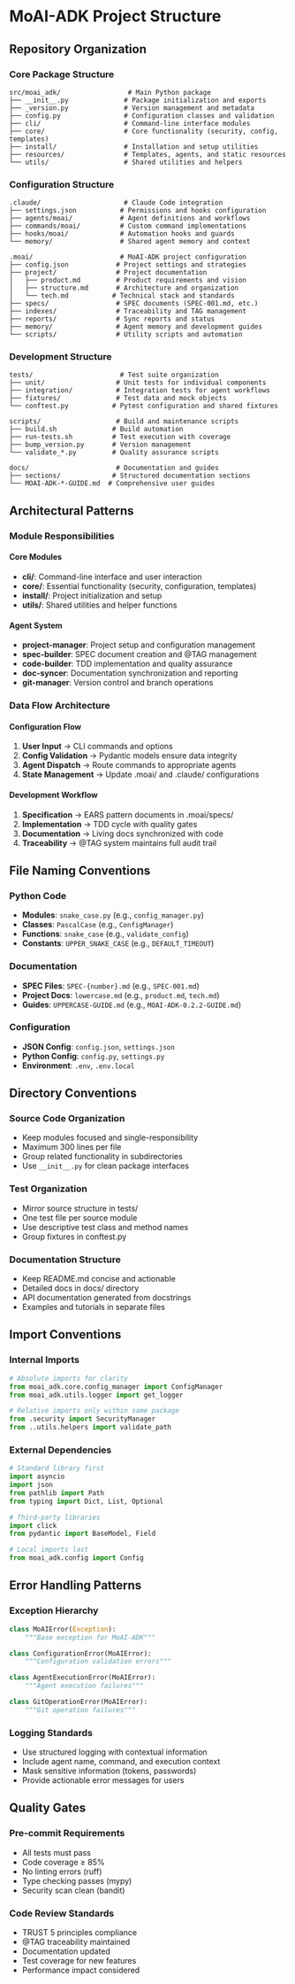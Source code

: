 # MoAI-ADK Project Structure

## Repository Organization

### Core Package Structure
```
src/moai_adk/                 # Main Python package
├── __init__.py              # Package initialization and exports
├── _version.py              # Version management and metadata
├── config.py                # Configuration classes and validation
├── cli/                     # Command-line interface modules
├── core/                    # Core functionality (security, config, templates)
├── install/                 # Installation and setup utilities
├── resources/               # Templates, agents, and static resources
└── utils/                   # Shared utilities and helpers
```

### Configuration Structure
```
.claude/                     # Claude Code integration
├── settings.json           # Permissions and hooks configuration
├── agents/moai/            # Agent definitions and workflows
├── commands/moai/          # Custom command implementations
├── hooks/moai/             # Automation hooks and guards
└── memory/                 # Shared agent memory and context

.moai/                      # MoAI-ADK project configuration
├── config.json            # Project settings and strategies
├── project/               # Project documentation
│   ├── product.md         # Product requirements and vision
│   ├── structure.md       # Architecture and organization
│   └── tech.md           # Technical stack and standards
├── specs/                 # SPEC documents (SPEC-001.md, etc.)
├── indexes/               # Traceability and TAG management
├── reports/               # Sync reports and status
├── memory/                # Agent memory and development guides
└── scripts/               # Utility scripts and automation
```

### Development Structure
```
tests/                      # Test suite organization
├── unit/                  # Unit tests for individual components
├── integration/           # Integration tests for agent workflows
├── fixtures/              # Test data and mock objects
└── conftest.py           # Pytest configuration and shared fixtures

scripts/                   # Build and maintenance scripts
├── build.sh              # Build automation
├── run-tests.sh          # Test execution with coverage
├── bump_version.py       # Version management
└── validate_*.py         # Quality assurance scripts

docs/                      # Documentation and guides
├── sections/             # Structured documentation sections
└── MOAI-ADK-*-GUIDE.md  # Comprehensive user guides
```

## Architectural Patterns

### Module Responsibilities

#### Core Modules
- **cli/**: Command-line interface and user interaction
- **core/**: Essential functionality (security, configuration, templates)
- **install/**: Project initialization and setup
- **utils/**: Shared utilities and helper functions

#### Agent System
- **project-manager**: Project setup and configuration management
- **spec-builder**: SPEC document creation and @TAG management
- **code-builder**: TDD implementation and quality assurance
- **doc-syncer**: Documentation synchronization and reporting
- **git-manager**: Version control and branch operations

### Data Flow Architecture

#### Configuration Flow
1. **User Input** → CLI commands and options
2. **Config Validation** → Pydantic models ensure data integrity
3. **Agent Dispatch** → Route commands to appropriate agents
4. **State Management** → Update .moai/ and .claude/ configurations

#### Development Workflow
1. **Specification** → EARS pattern documents in .moai/specs/
2. **Implementation** → TDD cycle with quality gates
3. **Documentation** → Living docs synchronized with code
4. **Traceability** → @TAG system maintains full audit trail

## File Naming Conventions

### Python Code
- **Modules**: `snake_case.py` (e.g., `config_manager.py`)
- **Classes**: `PascalCase` (e.g., `ConfigManager`)
- **Functions**: `snake_case` (e.g., `validate_config`)
- **Constants**: `UPPER_SNAKE_CASE` (e.g., `DEFAULT_TIMEOUT`)

### Documentation
- **SPEC Files**: `SPEC-{number}.md` (e.g., `SPEC-001.md`)
- **Project Docs**: `lowercase.md` (e.g., `product.md`, `tech.md`)
- **Guides**: `UPPERCASE-GUIDE.md` (e.g., `MOAI-ADK-0.2.2-GUIDE.md`)

### Configuration
- **JSON Config**: `config.json`, `settings.json`
- **Python Config**: `config.py`, `settings.py`
- **Environment**: `.env`, `.env.local`

## Directory Conventions

### Source Code Organization
- Keep modules focused and single-responsibility
- Maximum 300 lines per file
- Group related functionality in subdirectories
- Use `__init__.py` for clean package interfaces

### Test Organization
- Mirror source structure in tests/
- One test file per source module
- Use descriptive test class and method names
- Group fixtures in conftest.py

### Documentation Structure
- Keep README.md concise and actionable
- Detailed docs in docs/ directory
- API documentation generated from docstrings
- Examples and tutorials in separate files

## Import Conventions

### Internal Imports
```python
# Absolute imports for clarity
from moai_adk.core.config_manager import ConfigManager
from moai_adk.utils.logger import get_logger

# Relative imports only within same package
from .security import SecurityManager
from ..utils.helpers import validate_path
```

### External Dependencies
```python
# Standard library first
import asyncio
import json
from pathlib import Path
from typing import Dict, List, Optional

# Third-party libraries
import click
from pydantic import BaseModel, Field

# Local imports last
from moai_adk.config import Config
```

## Error Handling Patterns

### Exception Hierarchy
```python
class MoAIError(Exception):
    """Base exception for MoAI-ADK"""

class ConfigurationError(MoAIError):
    """Configuration validation errors"""

class AgentExecutionError(MoAIError):
    """Agent execution failures"""

class GitOperationError(MoAIError):
    """Git operation failures"""
```

### Logging Standards
- Use structured logging with contextual information
- Include agent name, command, and execution context
- Mask sensitive information (tokens, passwords)
- Provide actionable error messages for users

## Quality Gates

### Pre-commit Requirements
- All tests must pass
- Code coverage ≥ 85%
- No linting errors (ruff)
- Type checking passes (mypy)
- Security scan clean (bandit)

### Code Review Standards
- TRUST 5 principles compliance
- @TAG traceability maintained
- Documentation updated
- Test coverage for new features
- Performance impact considered
